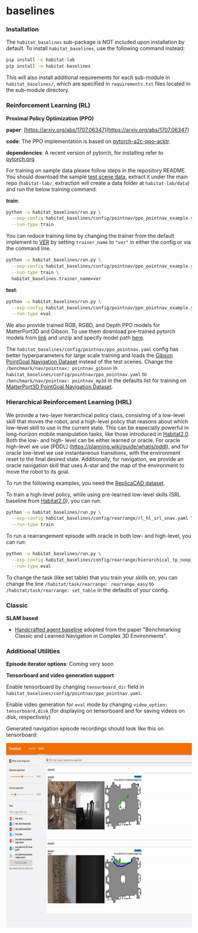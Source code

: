 baselines
==============================
### Installation

The `habitat_baselines` sub-package is NOT included upon installation by default. To install `habitat_baselines`, use the following command instead:
```bash
pip install -e habitat-lab
pip install -e habitat-baselines
```
This will also install additional requirements for each sub-module in `habitat_baselines/`, which are specified in `requirements.txt` files located in the sub-module directory.


### Reinforcement Learning (RL)

**Proximal Policy Optimization (PPO)**

**paper**: [https://arxiv.org/abs/1707.06347](https://arxiv.org/abs/1707.06347)

**code**: The PPO implementation is based on
[pytorch-a2c-ppo-acktr](https://github.com/ikostrikov/pytorch-a2c-ppo-acktr).

**dependencies**: A recent version of pytorch, for installing refer to [pytorch.org](https://pytorch.org/)

For training on sample data please follow steps in the repository README. You should download the sample [test scene data](http://dl.fbaipublicfiles.com/habitat/habitat-test-scenes.zip), extract it under the main repo (`habitat-lab/`, extraction will create a data folder at `habitat-lab/data`) and run the below training command.

**train**:
```bash
python -u habitat_baselines/run.py \
  --exp-config habitat_baselines/config/pointnav/ppo_pointnav_example.yaml \
  --run-type train
```

You can reduce training time by changing the trainer from the default implement to [VER](rl/ver/README.md) by
setting `trainer_name` to `"ver"` in either the config or via the command line.

```bash
python -u habitat_baselines/run.py \
  --exp-config habitat_baselines/config/pointnav/ppo_pointnav_example.yaml \
  --run-type train \
  habitat_baselines.trainer_name=ver
```

**test**:
```bash
python -u habitat_baselines/run.py \
  --exp-config habitat_baselines/config/pointnav/ppo_pointnav_example.yaml \
  --run-type eval
```

We also provide trained RGB, RGBD, and Depth PPO  models for MatterPort3D and Gibson.
To use them download pre-trained pytorch models from [link](https://dl.fbaipublicfiles.com/habitat/data/baselines/v1/habitat_baselines_v2.zip) and unzip and specify model path [here](agents/ppo_agents.py#L151).

The `habitat_baselines/config/pointnav/ppo_pointnav.yaml` config has better hyperparameters for large scale training and loads the [Gibson PointGoal Navigation Dataset](/README.md#datasets) instead of the test scenes.
Change the `/benchmark/nav/pointnav: pointnav_gibson` in `habitat_baselines/config/pointnav/ppo_pointnav.yaml` to `/benchmark/nav/pointnav: pointnav_mp3d` in the defaults list for training on [MatterPort3D PointGoal Navigation Dataset](/README.md#datasets).

### Hierarchical Reinforcement Learning (HRL)

We provide a two-layer hierarchical policy class, consisting of a low-level skill that moves the robot, and a high-level policy that reasons about which low-level skill to use in the current state. This can be especially powerful in long-horizon mobile manipulation tasks, like those introduced in [Habitat2.0](https://arxiv.org/abs/2106.14405). Both the low- and high- level can be either learned or oracle. For oracle high-level we use [PDDL] (https://planning.wiki/guide/whatis/pddl), and for oracle low-level we use instantaneous transitions, with the environment reset to the final desired state. Additionally, for navigation, we provide an oracle navigation skill that uses A-star and the map of the environment to move the robot to its goal.

To run the following examples, you need the [ReplicaCAD dataset](https://github.com/facebookresearch/habitat-sim/blob/main/DATASETS.md#replicacad). 

To train a high-level policy, while using pre-learned low-level skills (SRL baseline from [Habitat2.0](https://arxiv.org/abs/2106.14405)), you can run:

```bash
python -u habitat_baselines/run.py \
  --exp-config habitat_baselines/config/rearrange/rl_hl_srl_onav.yaml \
  --run-type train
```
To run a rearrangement episode with oracle in both low- and high-level, you can run:

```bash
python -u habitat_baselines/run.py \
  --exp-config habitat_baselines/config/rearrange/hierarchical_tp_noop_onav.yaml \
  --run-type eval
```

To change the task (like set table) that you train your skills on, you can change the line `/habitat/task/rearrange: rearrange_easy` to `/habitat/task/rearrange: set_table` in the defaults of your config.


### Classic

**SLAM based**

- [Handcrafted agent baseline](slambased/README.md) adopted from the paper
"Benchmarking Classic and Learned Navigation in Complex 3D Environments".
### Additional Utilities

**Episode iterator options**:
Coming very soon

**Tensorboard and video generation support**

Enable tensorboard by changing `tensorboard_dir` field in `habitat_baselines/config/pointnav/ppo_pointnav.yaml`.

Enable video generation for `eval` mode by changing `video_option: tensorboard,disk` (for displaying on tensorboard and for saving videos on disk, respectively)

Generated navigation episode recordings should look like this on tensorboard:
<p align="center">
  <img src="../../res/img/tensorboard_video_demo.gif"  height="500">
</p>
